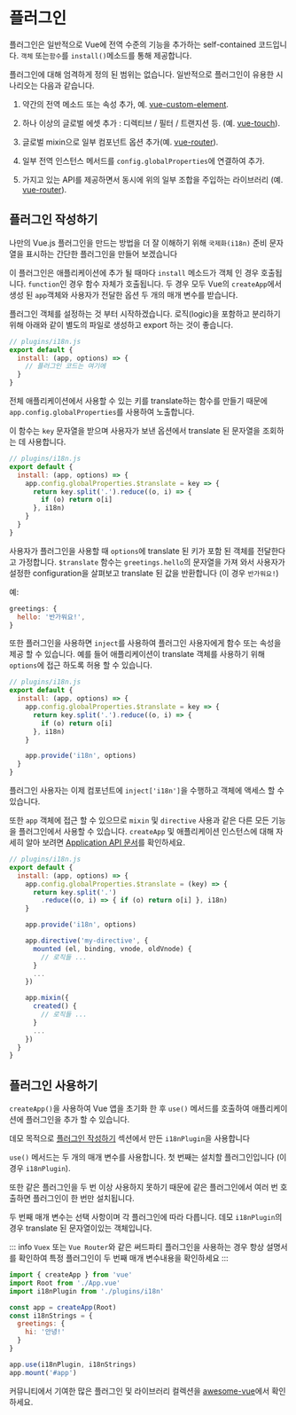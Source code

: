 # 플러그인

플러그인은 일반적으로 Vue에 전역 수준의 기능을 추가하는 self-contained 코드입니다.  `객체` 또는`함수`를 `install()`메소드를 통해 제공합니다.

플러그인에 대해 엄격하게 정의 된 범위는 없습니다. 일반적으로 플러그인이 유용한 시나리오는 다음과 같습니다.

1. 약간의 전역 메소드 또는 속성 추가, 예. [vue-custom-element](https://github.com/karol-f/vue-custom-element).

2. 하나 이상의 글로벌 에셋 추가 : 디렉티브 / 필터 / 트랜지션 등. (예. [vue-touch](https://github.com/vuejs/vue-touch)).

3. 글로벌 mixin으로 일부 컴포넌트 옵션 추가(예. [vue-router](https://github.com/vuejs/vue-router)).

4. 일부 전역 인스턴스 메서드를 `config.globalProperties`에 연결하여 추가.

5. 가지고 있는 API를 제공하면서 동시에 위의 일부 조합을 주입하는 라이브러리 (예. [vue-router](https://github.com/vuejs/vue-router)).

## 플러그인 작성하기

나만의 Vue.js 플러그인을 만드는 방법을 더 잘 이해하기 위해 `국제화(i18n)` 준비 문자열을 표시하는 간단한 플러그인을 만들어 보겠습니다

이 플러그인은 애플리케이션에 추가 될 때마다 `install` 메소드가 객체 인 경우 호출됩니다. `function`인 경우 함수 자체가 호출됩니다. 두 경우 모두 Vue의 <code>createApp</code>에서 생성 된 `app`객체와 사용자가 전달한 옵션 두 개의 매개 변수를 받습니다.

플러그인 객체를 설정하는 것 부터 시작하겠습니다. 로직(logic)을 포함하고 분리하기 위해 아래와 같이 별도의 파일로 생성하고 export 하는 것이 좋습니다.

```js
// plugins/i18n.js
export default {
  install: (app, options) => {
    // 플러그인 코드는 여기에
  }
}
```

전체 애플리케이션에서 사용할 수 있는 키를 translate하는 함수를 만들기 때문에 `app.config.globalProperties`를 사용하여 노출합니다.

이 함수는 `key` 문자열을 받으며 사용자가 보낸 옵션에서 translate 된 문자열을 조회하는 데 사용합니다.

```js
// plugins/i18n.js
export default {
  install: (app, options) => {
    app.config.globalProperties.$translate = key => {
      return key.split('.').reduce((o, i) => {
        if (o) return o[i]
      }, i18n)
    }
  }
}
```

사용자가 플러그인을 사용할 때 `options`에 translate 된 키가 포함 된 객체를 전달한다고 가정합니다. `$translate` 함수는 `greetings.hello`의 문자열을 가져 와서 사용자가 설정한 configuration을 살펴보고 translate 된 값을 반환합니다 (이 경우 `반가워요!`)

예:

```js
greetings: {
  hello: '반가워요!',
}
```

또한 플러그인을 사용하면 `inject`를 사용하여 플러그인 사용자에게 함수 또는 속성을 제공 할 수 있습니다. 예를 들어 애플리케이션이 translate 객체를 사용하기 위해 `options`에 접근 하도록 허용 할 수 있습니다.

```js
// plugins/i18n.js
export default {
  install: (app, options) => {
    app.config.globalProperties.$translate = key => {
      return key.split('.').reduce((o, i) => {
        if (o) return o[i]
      }, i18n)
    }

    app.provide('i18n', options)
  }
}
```

플러그인 사용자는 이제 컴포넌트에 `inject['i18n']`을 수행하고 객체에 액세스 할 수 있습니다.

또한 `app` 객체에 접근 할 수 있으므로 `mixin` 및 `directive` 사용과 같은 다른 모든 기능을 플러그인에서 사용할 수 있습니다. `createApp` 및 애플리케이션 인스턴스에 대해 자세히 알아 보려면 [Application API 문서](/api/application-api.html)를 확인하세요.

```js
// plugins/i18n.js
export default {
  install: (app, options) => {
    app.config.globalProperties.$translate = (key) => {
      return key.split('.')
        .reduce((o, i) => { if (o) return o[i] }, i18n)
    }

    app.provide('i18n', options)

    app.directive('my-directive', {
      mounted (el, binding, vnode, oldVnode) {
        // 로직들 ...
      }
      ...
    })

    app.mixin({
      created() {
        // 로직들 ...
      }
      ...
    })
  }
}
```

## 플러그인 사용하기

`createApp()`을 사용하여 Vue 앱을 초기화 한 후 `use()` 메서드를 호출하여 애플리케이션에 플러그인을 추가 할 수 있습니다.

데모 목적으로 [플러그인 작성하기](#writing-a-plugin) 섹션에서 만든 `i18nPlugin`을 사용합니다

`use()` 메서드는 두 개의 매개 변수를 사용합니다. 첫 번째는 설치할 플러그인입니다 (이 경우 `i18nPlugin`).

또한 같은 플러그인을 두 번 이상 사용하지 못하기 때문에 같은 플러그인에서 여러 번 호출하면 플러그인이 한 번만 설치됩니다.

두 번째 매개 변수는 선택 사항이며 각 플러그인에 따라 다릅니다. 데모 `i18nPlugin`의 경우 translate 된 문자열이있는 객체입니다.

::: info `Vuex` 또는 `Vue Router`와 같은 써드파티 플러그인을 사용하는 경우 항상 설명서를 확인하여 특정 플러그인이 두 번째 매개 변수내용을 확인하세요 :::

```js
import { createApp } from 'vue'
import Root from './App.vue'
import i18nPlugin from './plugins/i18n'

const app = createApp(Root)
const i18nStrings = {
  greetings: {
    hi: '안녕!'
  }
}

app.use(i18nPlugin, i18nStrings)
app.mount('#app')
```

커뮤니티에서 기여한 많은 플러그인 및 라이브러리 컬렉션을 [awesome-vue](https://github.com/vuejs/awesome-vue#components--libraries)에서 확인하세요.
